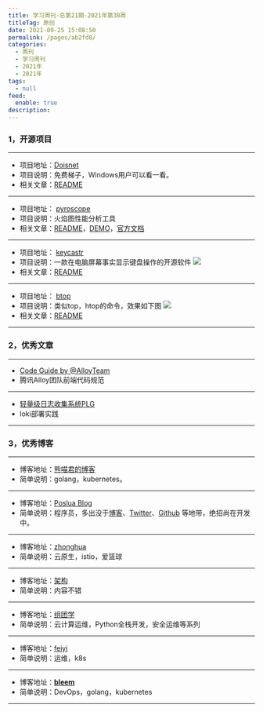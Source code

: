 ```yaml
---
title: 学习周刊-总第21期-2021年第38周
titleTag: 原创
date: 2021-09-25 15:08:50
permalink: /pages/ab2fd8/
categories: 
  - 周刊
  - 学习周刊
  - 2021年
  - 2021年
tags: 
  - null
feed: 
  enable: true
description: 
---
```



### **1，开源项目**

---

- 项目地址：[Doisnet](https://github.com/dodois/Doisnet)
- 项目说明：免费梯子，Windows用户可以看一看。
- 相关文章：[README](https://github.com/dodois/Doisnet/blob/main/README.md)

---

- 项目地址： [pyroscope](https://github.com/pyroscope-io/pyroscope)
- 项目说明：火焰图性能分析工具
- 相关文章：[README](https://github.com/pyroscope-io/pyroscope/blob/main/translations/README.ch.md)，[DEMO](https://demo.pyroscope.io/)，[官方文档](https://pyroscope.io/docs/)

---

- 项目地址： [keycastr](https://github.com/keycastr/keycastr)
- 项目说明：一款在电脑屏幕事实显示键盘操作的开源软件
 ![](http://t.eryajf.net/imgs/2021/09/7df245d3654aa5e8.gif)
- 相关文章：[README](https://github.com/keycastr/keycastr/blob/main/README.md)

---

- 项目地址： [btop](https://github.com/aristocratos/btop)
- 项目说明：类似top，htop的命令，效果如下图
   ![](http://t.eryajf.net/imgs/2021/09/e733dc16057ab17c.png)
- 相关文章：[README](https://github.com/aristocratos/btop/blob/main/README.md)

---

###  2，优秀文章

---

-  [Code Guide by @AlloyTeam](http://alloyteam.github.io/CodeGuide/)
- 腾讯Alloy团队前端代码规范

----

-  [轻量级日志收集系统PLG](https://www.feiyiblog.com/2021/09/16/%E8%BD%BB%E9%87%8F%E7%BA%A7%E6%97%A5%E5%BF%97%E6%94%B6%E9%9B%86%E7%B3%BB%E7%BB%9FPLG/)
- loki部署实践

---



### **3，优秀博客**

---

- 博客地址：[熊喵君的博客](https://pandaychen.github.io/)
- 简单说明：golang，kubernetes。

----

- 博客地址：[Poslua Blog](https://ms2008.github.io/)
- 简单说明：程序员，多出没于[博客](https://ms2008.github.io/)、[Twitter](https://twitter.com/ms2008vip/)、[Github](http://github.com/ms2008) 等地带，绝招尚在开发中。

---

- 博客地址：[zhonghua](https://zhonghua.io/)
- 简单说明：云原生，istio，爱篮球

---

- 博客地址：[架构](https://www.jiagou.com/)
- 简单说明：内容不错

---

- 博客地址：[组团学](https://www.zutuanxue.com/)
- 简单说明：云计算运维，Python全栈开发，安全运维等系列

---

- 博客地址：[feiyi](https://www.feiyiblog.com/)
- 简单说明：运维，k8s

---

- 博客地址：[**bleem**](https://mritd.com/)
- 简单说明：DevOps，golang，kubernetes

---